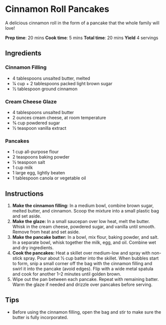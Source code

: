 # Cinnamon Roll Pancakes

A delicious cinnamon roll in the form of a pancake that the whole family will love!

**Prep time**: 20 mins
**Cook time**: 5 mins
**Total time**: 20 mins
**Yield** 4 servings

## Ingredients

### Cinnamon Filling

- 4 tablespoons unsalted butter, melted
- 1⁄4 cup + 2 tablespoons packed light brown sugar
- 1⁄2 tablespoon ground cinnamon

### Cream Cheese Glaze

- 4 tablespoons unsalted butter
- 2 ounces cream cheese, at room temperature
- 3⁄4 cup powdered sugar
- 1⁄2 teaspoon vanilla extract

### Pancakes

- 1 cup all-purpose flour
- 2 teaspoons baking powder
- 1⁄2 teaspoon salt
- 1 cup milk
- 1 large egg, lightly beaten
- 1 tablespoon canola or vegetable oil

## Instructions

1. **Make the cinnamon filling:** In a medium bowl, combine brown sugar, melted butter, and cinnamon. Scoop the mixture into a small plastic bag and set aside.
2. **Make the glaze:** In a small saucepan over low heat, melt the butter. Whisk in the cream cheese, powdered sugar, and vanilla until smooth. Remove from heat and set aside.
3. **Make the pancake batter:** In a bowl, mix flour, baking powder, and salt. In a separate bowl, whisk together the milk, egg, and oil. Combine wet and dry ingredients.
4. **Cook the pancakes:** Heat a skillet over medium-low and spray with non-stick spray. Pour about 1⁄2 cup batter into the skillet. When bubbles start to form, snip a small corner off the bag with the cinnamon filling and swirl it into the pancake (avoid edges). Flip with a wide metal spatula and cook for another 1–2 minutes until golden brown.
5. Wipe out the pan between each pancake. Repeat with remaining batter. Warm the glaze if needed and drizzle over pancakes before serving.

## Tips

- Before using the cinnamon filling, open the bag and stir to make sure the butter is fully incorporated.
